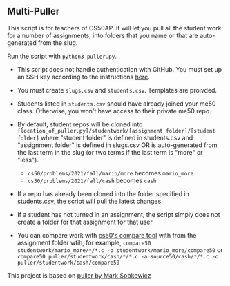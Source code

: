 ## Multi-Puller ##

This script is for teachers of CS50AP.  It will let you pull all the student work for a number of assignments, into folders that you name or that are auto-generated from the slug.  

Run the script with `python3 puller.py`.

- This script does not handle authentication with GitHub. You must set up an SSH key according to the instructions [here](https://cs50.readthedocs.io/github/).
- You must create `slugs.csv` and `students.csv`. Templates are proivded.
- Students listed in `students.csv` should have already joined your me50 class. Otherwise, you won't have access to their private me50 repo.
- By default, student repos will be cloned into `[location_of_puller.py]/studentwork/[assignment folder]/[student folder]` where "student folder" is defined in students.csv and "assignment folder" is defined in slugs.csv OR is auto-generated from the last term in the slug (or two terms if the last term is "more" or "less").
  - `cs50/problems/2021/fall/mario/more` becomes `mario_more` 
  - `cs50/problems/2021/fall/cash` becomes `cash`

- If a repo has already been cloned into the folder specified in students.csv, the script will pull the latest changes. 

- If a student has not turned in an assignment, the script simply does not create a folder for that assignment for that user

- You can compare work with [cs50's compare tool](https://cs50.readthedocs.io/projects/compare50/en/latest/) with from the assignment folder wtih, for example, `compare50 studentwork/mario_more/*/*.c -o studentwork/mario_more/compare50` or `compare50 puller/studentwork/cash/*/*.c -a source50/cash/*/*.c -o puller/studentwork/cash/compare50`

This project is based on [puller by Mark Sobkowicz](https://github.com/sobko/puller)
